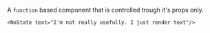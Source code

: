 A `function` based component that is controlled trough it's props only.

    <NoState text="I'm not really usefully. I just render text"/>
